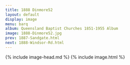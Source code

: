 ```yaml
---
title: 1888 Dinmore52
layout: default
display: image
menu: barq
album: Queensland Baptist Churches 1851-1955 Album
image: 1888-Dinmore52.jpg
prev: 1887-Sandgate.html
next: 1888-Windsor-Rd.html
---
```

{% include image-head.md %}
{% include image.html %}